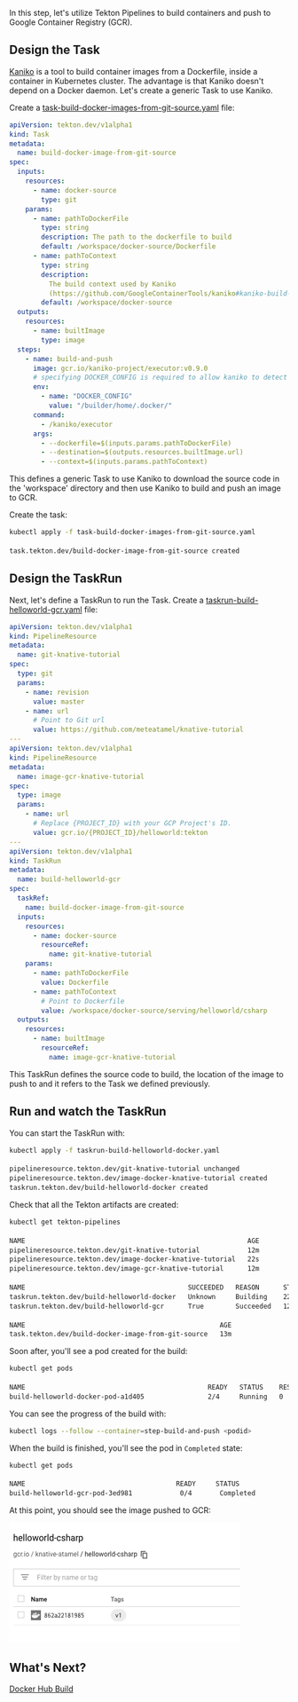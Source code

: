 In this step, let's utilize Tekton Pipelines to build containers and push to Google Container Registry (GCR).

## Design the Task

[Kaniko](https://github.com/GoogleContainerTools/kaniko) is a tool to build container images from a Dockerfile, inside a container in Kubernetes cluster. The advantage is that Kaniko doesn't depend on a Docker daemon. Let's create a generic Task to use Kaniko.

Create a [task-build-docker-images-from-git-source.yaml](../build/task-build-docker-images-from-git-source.yaml) file:

```yaml
apiVersion: tekton.dev/v1alpha1
kind: Task
metadata:
  name: build-docker-image-from-git-source
spec:
  inputs:
    resources:
      - name: docker-source
        type: git
    params:
      - name: pathToDockerFile
        type: string
        description: The path to the dockerfile to build
        default: /workspace/docker-source/Dockerfile
      - name: pathToContext
        type: string
        description:
          The build context used by Kaniko
          (https://github.com/GoogleContainerTools/kaniko#kaniko-build-contexts)
        default: /workspace/docker-source
  outputs:
    resources:
      - name: builtImage
        type: image
  steps:
    - name: build-and-push
      image: gcr.io/kaniko-project/executor:v0.9.0
      # specifying DOCKER_CONFIG is required to allow kaniko to detect docker credential
      env:
        - name: "DOCKER_CONFIG"
          value: "/builder/home/.docker/"
      command:
        - /kaniko/executor
      args:
        - --dockerfile=$(inputs.params.pathToDockerFile)
        - --destination=$(outputs.resources.builtImage.url)
        - --context=$(inputs.params.pathToContext)
```

This defines a generic Task to use Kaniko to download the source code in the 'workspace' directory and then use Kaniko to build and push an image to GCR.

Create the task:

```bash
kubectl apply -f task-build-docker-images-from-git-source.yaml

task.tekton.dev/build-docker-image-from-git-source created
```

## Design the TaskRun

Next, let's define a TaskRun to run the Task. Create a [taskrun-build-helloworld-gcr.yaml](../build/taskrun-build-helloworld-gcr.yaml) file:

```yaml
apiVersion: tekton.dev/v1alpha1
kind: PipelineResource
metadata:
  name: git-knative-tutorial
spec:
  type: git
  params:
    - name: revision
      value: master
    - name: url
      # Point to Git url
      value: https://github.com/meteatamel/knative-tutorial
---
apiVersion: tekton.dev/v1alpha1
kind: PipelineResource
metadata:
  name: image-gcr-knative-tutorial
spec:
  type: image
  params:
    - name: url
      # Replace {PROJECT_ID} with your GCP Project's ID.
      value: gcr.io/{PROJECT_ID}/helloworld:tekton
---
apiVersion: tekton.dev/v1alpha1
kind: TaskRun
metadata:
  name: build-helloworld-gcr
spec:
  taskRef:
    name: build-docker-image-from-git-source
  inputs:
    resources:
      - name: docker-source
        resourceRef:
          name: git-knative-tutorial
    params:
      - name: pathToDockerFile
        value: Dockerfile
      - name: pathToContext
        # Point to Dockerfile
        value: /workspace/docker-source/serving/helloworld/csharp
  outputs:
    resources:
      - name: builtImage
        resourceRef:
          name: image-gcr-knative-tutorial
```

This TaskRun defines the source code to build, the location of the image to push to and it refers to the Task we defined previously. 

## Run and watch the TaskRun

You can start the TaskRun with:

```bash
kubectl apply -f taskrun-build-helloworld-docker.yaml

pipelineresource.tekton.dev/git-knative-tutorial unchanged
pipelineresource.tekton.dev/image-docker-knative-tutorial created
taskrun.tekton.dev/build-helloworld-docker created
```

Check that all the Tekton artifacts are created:

```bash
kubectl get tekton-pipelines

NAME                                                        AGE
pipelineresource.tekton.dev/git-knative-tutorial            12m
pipelineresource.tekton.dev/image-docker-knative-tutorial   22s
pipelineresource.tekton.dev/image-gcr-knative-tutorial      12m

NAME                                         SUCCEEDED   REASON      STARTTIME   COMPLETIONTIME
taskrun.tekton.dev/build-helloworld-docker   Unknown     Building    22s
taskrun.tekton.dev/build-helloworld-gcr      True        Succeeded   12m         10m

NAME                                                 AGE
task.tekton.dev/build-docker-image-from-git-source   13m
```

Soon after, you'll see a pod created for the build:

```bash
kubectl get pods

NAME                                              READY   STATUS    RESTARTS   AGE
build-helloworld-docker-pod-a1d405                2/4     Running   0          61s
```

You can see the progress of the build with:

```bash
kubectl logs --follow --container=step-build-and-push <podid>
```

When the build is finished, you'll see the pod in `Completed` state:

```bash
kubectl get pods

NAME                                      READY     STATUS
build-helloworld-gcr-pod-3ed981            0/4       Completed
```

At this point, you should see the image pushed to GCR:

![Google Container Registry](./images/gcr.png)

## What's Next?

[Docker Hub Build](13-tekton-dockerbuild.md)
